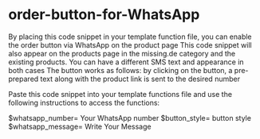 ﻿# order-button-for-WhatsApp
By placing this code snippet in your template function file, you can enable the order button via WhatsApp on the product page
This code snippet will also appear on the products page in the missing.de category and the existing products.
You can have a different SMS text and appearance in both cases
The button works as follows: by clicking on the button, a pre-prepared text along with the product link is sent to the desired number

Paste this code snippet into your template functions file and use the following instructions to access the functions:

$whatsapp_number= Your WhatsApp number
$button_style= button style
$whatsapp_message= Write Your Message
